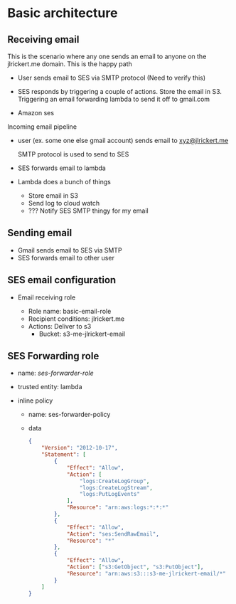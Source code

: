 # Basic architecture

## Receiving email

This is the scenario where any one sends an email to anyone on the jlrickert.me
domain. This is the happy path

- User sends email to SES via SMTP protocol (Need to verify this)
- SES responds by triggering a couple of actions. Store the email in S3.
  Triggering an email forwarding lambda to send it off to gmail.com

- Amazon ses

Incoming email pipeline

- user (ex. some one else gmail account) sends email to xyz@jlrickert.me

  SMTP protocol is used to send to SES

- SES forwards email to lambda
- Lambda does a bunch of things

  - Store email in S3
  - Send log to cloud watch
  - ??? Notify SES SMTP thingy for my email

## Sending email

- Gmail sends email to SES via SMTP
- SES forwards email to other user

## SES email configuration

- Email receiving role

  - Role name: basic-email-role
  - Recipient conditions: jlrickert.me
  - Actions: Deliver to s3
    - Bucket: s3-me-jlrickert-email

## SES Forwarding role

- name: _ses-forwarder-role_
- trusted entity: lambda
- inline policy

  - name: ses-forwarder-policy
  - data

    ```json
    {
    	"Version": "2012-10-17",
    	"Statement": [
    		{
    			"Effect": "Allow",
    			"Action": [
    				"logs:CreateLogGroup",
    				"logs:CreateLogStream",
    				"logs:PutLogEvents"
    			],
    			"Resource": "arn:aws:logs:*:*:*"
    		},
    		{
    			"Effect": "Allow",
    			"Action": "ses:SendRawEmail",
    			"Resource": "*"
    		},
    		{
    			"Effect": "Allow",
    			"Action": ["s3:GetObject", "s3:PutObject"],
    			"Resource": "arn:aws:s3:::s3-me-jlrickert-email/*"
    		}
    	]
    }
    ```
